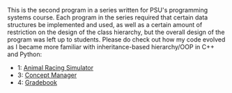 <p>
This is the second program in a series written for PSU's programming systems course.
Each program in the series required that certain data structures be implemented and used,
as well as a certain amount of restriction on the design of the class hierarchy, but the overall design of the program was left up to students.
Please do check out how my code evolved as I became more familiar with inheritance-based hierarchy/OOP in C++ and Python:
</p>

<ul>
    <li>1: 
        <a href="https://github.com/amminer/animal-racing-simulator">Animal Racing Simulator</a>
    </li>
    <li>3: 
        <a href="https://github.com/amminer/conceptman">Concept Manager</a>
    </li>
    <li>4: 
        <a href="https://github.com/amminer/gradebook">Gradebook</a>
    </li>
</ul>
